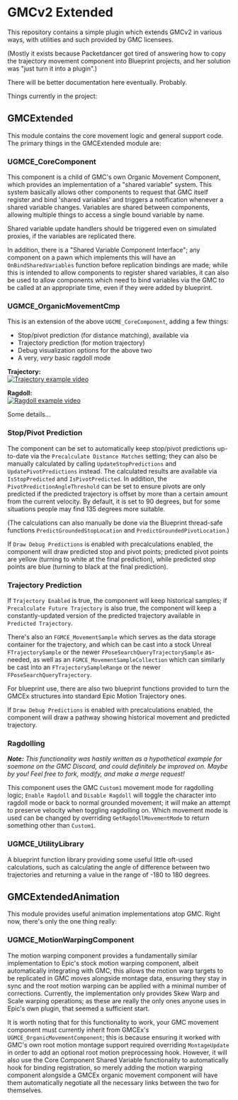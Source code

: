 # GMCv2 Extended

This repository contains a simple plugin which extends GMCv2 in various ways, with utilities and such provided by GMC licensees.

(Mostly it exists because Packetdancer got tired of answering how to copy the trajectory movement component into Blueprint projects, and her solution was "just turn it into a plugin".)

There will be better documentation here eventually. Probably.

Things currently in the project:

## GMCExtended

This module contains the core movement logic and general support code. The primary things in the GMCExtended module are:

### UGMCE_CoreComponent

This component is a child of GMC's own Organic Movement Component, which provides an implementation of a "shared variable" system. This system basically allows other components to request that GMC itself register and bind 'shared variables' and triggers a notification whenever a shared variable changes. Variables are shared between components, allowing multiple things to access a single bound variable by name. 

Shared variable update handlers should be triggered even on simulated proxies, if the variables are replicated there.

In addition, there is a "Shared Variable Component Interface"; any component on a pawn which implements this will have an `OnBindSharedVariables` function  before replication bindings are made; while this is intended to allow components to register shared variables, it can also be used to allow components which need to bind variables via the GMC to be called at an appropriate time, even if they were added by blueprint.

### UGMCE_OrganicMovementCmp

This is an extension of the above `UGCME_CoreComponent`, adding a few things:

* Stop/pivot prediction (for distance matching), available via 
* Trajectory prediction (for motion trajectory)
* Debug visualization options for the above two
* A very, _very_ basic ragdoll mode

**Trajectory:**  
[![Trajectory example video](http://img.youtube.com/vi/y0oFou7ww64/0.jpg)](https://www.youtube.com/watch?v=y0oFou7ww64)

**Ragdoll:**  
[![Ragdoll example video](http://img.youtube.com/vi/Vipoc2ISJp0/0.jpg)](https://www.youtube.com/watch?v=Vipoc2ISJp0)

Some details...

### Stop/Pivot Prediction

The component can be set to automatically keep stop/pivot predictions up-to-date via the `Precalculate Distance Matches` setting; they can also be manually calculated by calling `UpdateStopPredictions` and `UpdatePivotPredictions` instead. The calculated results are available via `IsStopPredicted` and `IsPivotPredicted`. In addition, the `PivotPredictionAngleThreshold` can be set to ensure pivots are only predicted if the predicted trajectory is offset by more than a certain amount from the current velocity. By default, it is set to 90 degrees, but for some situations people may find 135 degrees more suitable.

(The calculations can also manually be done via the Blueprint thread-safe functions `PredictGroundedStopLocation` and `PredictGroundedPivotLocation`.)

If `Draw Debug Predictions` is enabled with precalculations enabled, the component will draw predicted stop and pivot points; predicted pivot points are yellow (turning to white at the final prediction), while predicted stop points are blue (turning to black at the final prediction).

### Trajectory Prediction

If `Trajectory Enabled` is true, the component will keep historical samples; if `Precalculate Future Trajectory` is also true, the component will keep a constantly-updated version of the predicted trajectory available in `Predicted Trajectory`.

There's also an `FGMCE_MovementSample` which serves as the data storage container for the trajectory, and which can be cast into a stock Unreal `FTrajectorySample` or the newer `FPoseSearchQueryTrajectorySample` as-needed, as well as an `FGMCE_MovementSampleCollection` which can similarly be cast into an `FTrajectorySampleRange` or the newer `FPoseSearchQueryTrajectory`.

For blueprint use, there are also two blueprint functions provided to turn the GMCEx structures into standard Epic Motion Trajectory ones.

If `Draw Debug Predictions` is enabled with precalculations enabled, the component will draw a pathway showing historical movement and predicted trajectory.

### Ragdolling

***Note:** This functionality was hastily written as a hypothetical example for soemone on the GMC Discord, and could definitely be improved on. Maybe by you! Feel free to fork, modify, and make a merge request!*

This component uses the GMC `Custom1` movement mode for ragdolling logic; `Enable Ragdoll` and `Disable Ragdoll` will toggle the character into ragdoll mode or back to normal grounded movement; it will make an attempt to preserve velocity when toggling ragdolling on. Which movement mode is used can be changed by overriding `GetRagdollMovementMode` to return something other than `Custom1`. 

### UGMCE_UtilityLibrary

A blueprint function library providing some useful little oft-used calculations, such as calculating the angle of difference between two trajectories and returning a value in the range of -180 to 180 degrees.

## GMCExtendedAnimation

This module provides useful animation implementations atop GMC. Right now, there's only the one thing really:

### UGMCE_MotionWarpingComponent

The motion warping component provides a fundamentally similar implementation to Epic's stock motion warping component, albeit automatically integrating with GMC; this allows the motion warp targets to be replicated in GMC moves alongside montage data, ensuring they stay in sync and the root motion warping can be applied with a minimal number of corrections. Currently, the implementation only provides Skew Warp and Scale warping operations; as these are really the only ones anyone uses in Epic's own plugin, that seemed a sufficient start.

It is worth noting that for this functionality to work, your GMC movement component must currently inherit from GMCEx's `UGMCE_OrganicMovementComponent`; this is because ensuring it worked with GMC's own root motion montage support required overriding `MontageUpdate` in order to add an optional root motion preprocessing hook. However, it will also use the Core Component Shared Variable functionality to automatically hook for binding registration, so merely adding the motion warping component alongside a GMCEx organic movement component will have them automatically negotiate all the necessary links between the two for themselves.